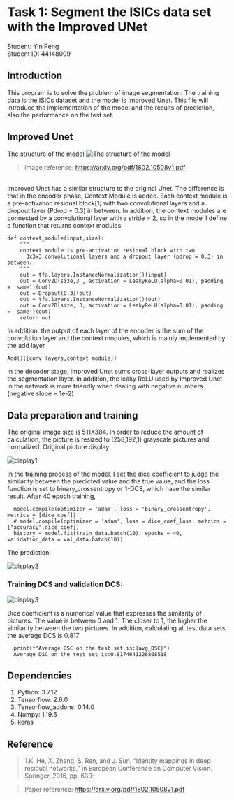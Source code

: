# Task 1: Segment the ISICs data set with the Improved UNet
Student: Yin Peng
</BR>
Student ID: 44148009
## Introduction
This program is to solve the problem of image segmentation. The training data is the ISICs dataset and the model is Improved Unet. This file will introduce the implementation of the model and the results of prediction, also the performance on the test set.
## Improved Unet
The structure of the model
![The structure of the model](https://user-images.githubusercontent.com/61039100/138032671-16258f81-ad7e-4a6d-aee2-7d5857eb4e2b.png)
>image reference: https://arxiv.org/pdf/1802.10508v1.pdf
</BR>
Improved Unet has a similar structure to the original Unet. The difference is that in the encoder phase, Context Module is added. Each context module is a pre-activation residual block[1] with two convolutional layers and a dropout layer (Pdrop = 0.3) in between. In addition, the context modules are connected by a convolutional layer with a stride = 2, so in the model I define a function that returns context modules:

```
def context_module(input,size):
    """
    context module is pre-activation residual block with two
      3x3x3 convolutional layers and a dropout layer (pdrop = 0.3) in between.
    """
    out = tfa.layers.InstanceNormalization()(input)
    out = Conv2D(size,3 , activation = LeakyReLU(alpha=0.01), padding = 'same')(out)
    out = Dropout(0.3)(out)
    out = tfa.layers.InstanceNormalization()(out)
    out = Conv2D(size, 3, activation = LeakyReLU(alpha=0.01), padding = 'same')(out)
    return out
```

In addition, the output of each layer of the encoder is the sum of the convolution layer and the context modules, which is mainly implemented by the add layer

    Add()([conv layers,context module])

In the decoder stage, Improved Unet sums cross-layer outputs and realizes the segmentation layer. In addition, the leaky ReLU used by Improved Unet in the network is more friendly when dealing with negative numbers (negative slope = 1e-2)

## Data preparation and training
The original image size is 511X384. In order to reduce the amount of calculation, the picture is resized to (258,192,1) grayscale pictures and normalized. Original picture display

![display1](https://user-images.githubusercontent.com/61039100/138036000-dc33864e-fd93-4b3e-9224-0dac5be88c5a.png)

In the training process of the model, I set the dice coefficient to judge the similarity between the predicted value and the true value, and the loss function is set to binary_crossentropy or 1-DCS, which have the similar result. After 40 epoch training, 

```
  model.compile(optimizer = 'adam', loss = 'binary_crossentropy', metrics = [dice_coef])
  # model.compile(optimizer = 'adam', loss = dice_coef_loss, metrics = ["accuracy",dice_coef])
  history = model.fit(train_data.batch(10), epochs = 40, validation_data = val_data.batch(10))
```

The prediction:

![display2](https://user-images.githubusercontent.com/61039100/138036436-eeb7c72a-62f8-4c4f-a24c-b8c1990fdc4f.png)

### Training DCS and validation DCS:

![display3](https://user-images.githubusercontent.com/61039100/138036611-4224bf25-c98c-4dbd-9eff-bb00911ae3d1.png)

Dice coefficient is a numerical value that expresses the similarity of pictures. The value is between 0 and 1. The closer to 1, the higher the similarity between the two pictures. In addition, calculating all test data sets, the average DCS is 0.817

```
  print(f"Average DSC on the test set is:{avg_DSC}")
  Average DSC on the test set is:0.8174641226808518
```

## Dependencies
1. Python: 3.7.12
2. Tensorflow: 2.6.0
3. Tensorflow_addons: 0.14.0
4. Numpy: 1.19.5
5. keras

## Reference
> 1.K. He, X. Zhang, S. Ren, and J. Sun, “Identity mappings in deep residual networks,” in European Conference on Computer Vision. Springer, 2016, pp. 630–

> Paper reference: https://arxiv.org/pdf/1802.10508v1.pdf
